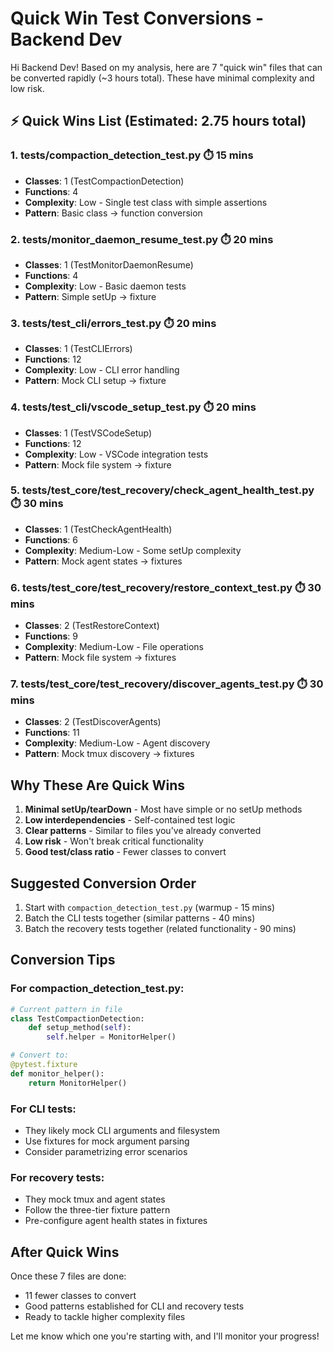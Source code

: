 # Quick Win Test Conversions - Backend Dev

Hi Backend Dev! Based on my analysis, here are 7 "quick win" files that can be converted rapidly (~3 hours total). These have minimal complexity and low risk.

## ⚡ Quick Wins List (Estimated: 2.75 hours total)

### 1. **tests/compaction_detection_test.py** ⏱️ 15 mins
- **Classes**: 1 (TestCompactionDetection)
- **Functions**: 4
- **Complexity**: Low - Single test class with simple assertions
- **Pattern**: Basic class → function conversion

### 2. **tests/monitor_daemon_resume_test.py** ⏱️ 20 mins
- **Classes**: 1 (TestMonitorDaemonResume)
- **Functions**: 4
- **Complexity**: Low - Basic daemon tests
- **Pattern**: Simple setUp → fixture

### 3. **tests/test_cli/errors_test.py** ⏱️ 20 mins
- **Classes**: 1 (TestCLIErrors)
- **Functions**: 12
- **Complexity**: Low - CLI error handling
- **Pattern**: Mock CLI setup → fixture

### 4. **tests/test_cli/vscode_setup_test.py** ⏱️ 20 mins
- **Classes**: 1 (TestVSCodeSetup)
- **Functions**: 12
- **Complexity**: Low - VSCode integration tests
- **Pattern**: Mock file system → fixture

### 5. **tests/test_core/test_recovery/check_agent_health_test.py** ⏱️ 30 mins
- **Classes**: 1 (TestCheckAgentHealth)
- **Functions**: 6
- **Complexity**: Medium-Low - Some setUp complexity
- **Pattern**: Mock agent states → fixtures

### 6. **tests/test_core/test_recovery/restore_context_test.py** ⏱️ 30 mins
- **Classes**: 2 (TestRestoreContext)
- **Functions**: 9
- **Complexity**: Medium-Low - File operations
- **Pattern**: Mock file system → fixtures

### 7. **tests/test_core/test_recovery/discover_agents_test.py** ⏱️ 30 mins
- **Classes**: 2 (TestDiscoverAgents)
- **Functions**: 11
- **Complexity**: Medium-Low - Agent discovery
- **Pattern**: Mock tmux discovery → fixtures

## Why These Are Quick Wins

1. **Minimal setUp/tearDown** - Most have simple or no setUp methods
2. **Low interdependencies** - Self-contained test logic
3. **Clear patterns** - Similar to files you've already converted
4. **Low risk** - Won't break critical functionality
5. **Good test/class ratio** - Fewer classes to convert

## Suggested Conversion Order

1. Start with `compaction_detection_test.py` (warmup - 15 mins)
2. Batch the CLI tests together (similar patterns - 40 mins)
3. Batch the recovery tests together (related functionality - 90 mins)

## Conversion Tips

### For compaction_detection_test.py:
```python
# Current pattern in file
class TestCompactionDetection:
    def setup_method(self):
        self.helper = MonitorHelper()

# Convert to:
@pytest.fixture
def monitor_helper():
    return MonitorHelper()
```

### For CLI tests:
- They likely mock CLI arguments and filesystem
- Use fixtures for mock argument parsing
- Consider parametrizing error scenarios

### For recovery tests:
- They mock tmux and agent states
- Follow the three-tier fixture pattern
- Pre-configure agent health states in fixtures

## After Quick Wins

Once these 7 files are done:
- 11 fewer classes to convert
- Good patterns established for CLI and recovery tests
- Ready to tackle higher complexity files

Let me know which one you're starting with, and I'll monitor your progress!

